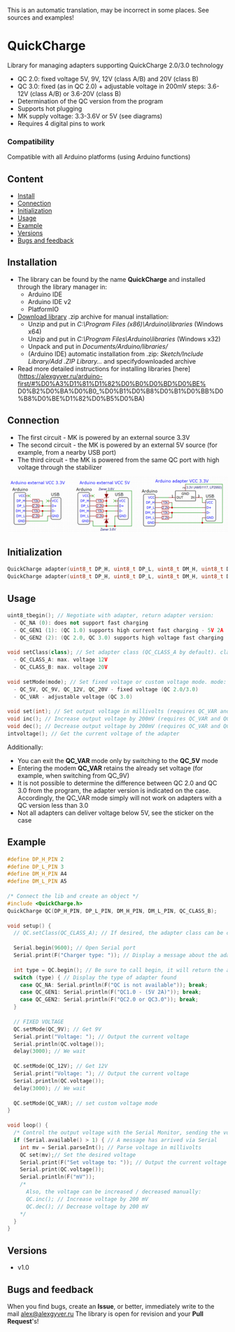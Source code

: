 This is an automatic translation, may be incorrect in some places. See sources and examples!

# QuickCharge
Library for managing adapters supporting QuickCharge 2.0/3.0 technology
- QC 2.0: fixed voltage 5V, 9V, 12V (class A/B) and 20V (class B)
- QC 3.0: fixed (as in QC 2.0) + adjustable voltage in 200mV steps: 3.6-12V (class A/B) or 3.6-20V (class B)
- Determination of the QC version from the program
- Supports hot plugging
- MK supply voltage: 3.3-3.6V or 5V (see diagrams)
- Requires 4 digital pins to work

### Compatibility
Compatible with all Arduino platforms (using Arduino functions)

## Content
- [Install](#install)
- [Connection](#wiring)
- [Initialization](#init)
- [Usage](#usage)
- [Example](#example)
- [Versions](#versions)
- [Bugs and feedback](#feedback)

<a id="install"></a>
## Installation
- The library can be found by the name **QuickCharge** and installed through the library manager in:
    - Arduino IDE
    - Arduino IDE v2
    - PlatformIO
- [Download library](https://github.com/GyverLibs/QuickCharge/archive/refs/heads/main.zip) .zip archive for manual installation:
    - Unzip and put in *C:\Program Files (x86)\Arduino\libraries* (Windows x64)
    - Unzip and put in *C:\Program Files\Arduino\libraries* (Windows x32)
    - Unpack and put in *Documents/Arduino/libraries/*
    - (Arduino IDE) automatic installation from .zip: *Sketch/Include Library/Add .ZIP Library…* and specifydownloaded archive
- Read more detailed instructions for installing libraries [here] (https://alexgyver.ru/arduino-first/#%D0%A3%D1%81%D1%82%D0%B0%D0%BD%D0%BE% D0%B2%D0%BA%D0%B0_%D0%B1%D0%B8%D0%B1%D0%BB%D0%B8%D0%BE%D1%82%D0%B5%D0%BA)

<a id="wiring"></a>
## Connection
- The first circuit - MK is powered by an external source 3.3V
- The second circuit - the MK is powered by an external 5V source (for example, from a nearby USB port)
- The third circuit - the MK is powered from the same QC port with high voltage through the stabilizer

![scheme](/doc/scheme.png)

<a id="init"></a>
## Initialization
```cpp
QuickCharge adapter(uint8_t DP_H, uint8_t DP_L, uint8_t DM_H, uint8_t DM_L); // specify pins
QuickCharge adapter(uint8_t DP_H, uint8_t DP_L, uint8_t DM_H, uint8_t DM_L, bool CLASS); // + class
```

<a id="usage"></a>
## Usage
```cpp
uint8_tbegin(); // Negotiate with adapter, return adapter version:
  - QC_NA (0): does not support fast charging
  - QC_GEN1 (1): (QC 1.0) supports high current fast charging - 5V 2A
  - QC_GEN2 (2): (QC 2.0, QC 3.0) supports high voltage fast charging
  
void setClass(class); // Set adapter class (QC_CLASS_A by default). class:
  - QC_CLASS_A: max. voltage 12V
  - QC_CLASS_B: max. voltage 20V
  
void setMode(mode); // Set fixed voltage or custom voltage mode. mode:
  - QC_5V, QC_9V, QC_12V, QC_20V - fixed voltage (QC 2.0/3.0)
  - QC_VAR - adjustable voltage (QC 3.0)
  
void set(int); // Set output voltage in millivolts (requires QC_VAR and QC3.0 mode)
void inc(); // Increase output voltage by 200mV (requires QC_VAR and QC3.0 mode)
void dec(); // Decrease output voltage by 200mV (requires QC_VAR and QC3.0 mode)
intvoltage(); // Get the current voltage of the adapter
```

Additionally:
- You can exit the **QC_VAR** mode only by switching to the **QC_5V** mode
- Entering the modem **QC_VAR** retains the already set voltage (for example, when switching from QC_9V)
- It is not possible to determine the difference between QC 2.0 and QC 3.0 from the program, the adapter version is indicated on the case. Accordingly, the QC_VAR mode simply will not work on adapters with a QC version less than 3.0
- Not all adapters can deliver voltage below 5V, see the sticker on the case

<a id="example"></a>
## Example
```cpp
#define DP_H_PIN 2
#define DP_L_PIN 3
#define DM_H_PIN A4
#define DM_L_PIN A5

/* Connect the lib and create an object */
#include <QuickCharge.h>
QuickCharge QC(DP_H_PIN, DP_L_PIN, DM_H_PIN, DM_L_PIN, QC_CLASS_B);

void setup() {
  // QC.setClass(QC_CLASS_A); // If desired, the adapter class can be changed
  
  Serial.begin(9600); // Open Serial port
  Serial.print(F("Charger type: ")); // Display a message about the adapter type

  int type = QC.begin(); // Be sure to call begin, it will return the adapter type
  switch (type) { // Display the type of adapter found
    case QC_NA: Serial.println(F("QC is not available")); break;
    case QC_GEN1: Serial.println(F("QC1.0 - (5V 2A)")); break;
    case QC_GEN2: Serial.println(F("QC2.0 or QC3.0")); break;
  }
  
  // FIXED VOLTAGE
  QC.setMode(QC_9V); // Get 9V
  Serial.print("Voltage: "); // Output the current voltage
  Serial.println(QC.voltage());
  delay(3000); // We wait

  QC.setMode(QC_12V); // Get 12V
  Serial.print("Voltage: "); // Output the current voltage
  Serial.println(QC.voltage());
  delay(3000); // We wait
  
  QC.setMode(QC_VAR); // set custom voltage mode
}

void loop() {
  /* Control the output voltage with the Serial Monitor, sending the voltage in whole millivolts! */
  if (Serial.available() > 1) { // A message has arrived via Serial
    int mv = Serial.parseInt(); // Parse voltage in millivolts
    QC set(mv);// Set the desired voltage
    Serial.print(F("Set voltage to: ")); // Output the current voltage
    Serial.print(QC.voltage());
    Serial.println(F("mV"));
    /*
      Also, the voltage can be increased / decreased manually:
      QC.inc(); // Increase voltage by 200 mV
      QC.dec(); // Decrease voltage by 200 mV
    */
  }
}
```

<a id="versions"></a>
## Versions
- v1.0

<a id="feedback"></a>
## Bugs and feedback
When you find bugs, create an **Issue**, or better, immediately write to the mail [alex@alexgyver.ru](mailto:alex@alexgyver.ru)
The library is open for revision and your **Pull Request**'s!